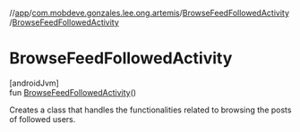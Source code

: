 //[app](../../../index.md)/[com.mobdeve.gonzales.lee.ong.artemis](../index.md)/[BrowseFeedFollowedActivity](index.md)/[BrowseFeedFollowedActivity](-browse-feed-followed-activity.md)

# BrowseFeedFollowedActivity

[androidJvm]\
fun [BrowseFeedFollowedActivity](-browse-feed-followed-activity.md)()

Creates a class that handles the functionalities related to browsing the posts of followed users.
